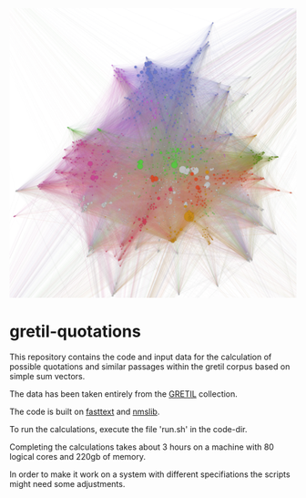 ![Gretil graph](doc/gretil-small.png)
# gretil-quotations
This repository contains the code and input data for the calculation of possible quotations and similar passages within the gretil corpus based on simple sum vectors. 

The data has been taken entirely from the [GRETIL](http://gretil.sub.uni-goettingen.de/) collection.

The code is built on [fasttext](https://github.com/facebookresearch/fastText) and [nmslib](https://github.com/nmslib/nmslib).

To run the calculations, execute the file 'run.sh' in the code-dir. 

Completing the calculations takes about 3 hours on a machine with 80 logical cores and 220gb of memory.

In order to make it work on a system with different specifiations the scripts might need some adjustments. 

